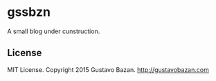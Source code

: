 # gssbzn

A small blog under cunstruction.

## License

MIT License. Copyright 2015 Gustavo Bazan. http://gustavobazan.com
